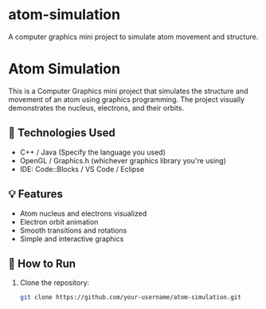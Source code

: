 # atom-simulation
A computer graphics mini project to simulate atom movement and structure.
# Atom Simulation

This is a Computer Graphics mini project that simulates the structure and movement of an atom using graphics programming. The project visually demonstrates the nucleus, electrons, and their orbits.

## 🔧 Technologies Used

- C++ / Java (Specify the language you used)
- OpenGL / Graphics.h (whichever graphics library you're using)
- IDE: Code::Blocks / VS Code / Eclipse

## 💡 Features

- Atom nucleus and electrons visualized
- Electron orbit animation
- Smooth transitions and rotations
- Simple and interactive graphics

## 📁 How to Run

1. Clone the repository:
   ```bash
   git clone https://github.com/your-username/atom-simulation.git
   
